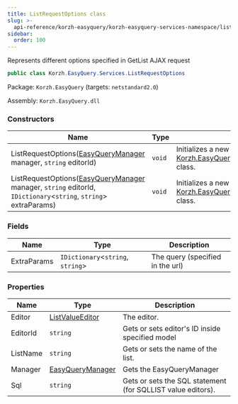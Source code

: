 ```yaml
---
title: ListRequestOptions class
slug: >-
  api-reference/korzh-easyquery/korzh-easyquery-services-namespace/listrequestoptions-class
sidebar:
  order: 100
---
```


Represents different options specified in GetList AJAX request
```csharp
public class Korzh.EasyQuery.Services.ListRequestOptions

```
Package: `Korzh.EasyQuery` (targets: `netstandard2.0`)

Assembly: `Korzh.EasyQuery.dll`

### Constructors

| Name | Type | Description | 
| --- | --- | --- | 
| ListRequestOptions([EasyQueryManager](/easyquery/docs/api-reference/korzh-easyquery/korzh-easyquery-services-namespace/easyquerymanager-class) manager, `string` editorId) | `void` | Initializes a new instance of the [Korzh.EasyQuery.Services.ListRequestOptions](/easyquery/docs/api-reference/korzh-easyquery/korzh-easyquery-services-namespace/listrequestoptions-class) class. | 
| ListRequestOptions([EasyQueryManager](/easyquery/docs/api-reference/korzh-easyquery/korzh-easyquery-services-namespace/easyquerymanager-class) manager, `string` editorId, `IDictionary`&lt;`string`, `string`&gt; extraParams) | `void` | Initializes a new instance of the [Korzh.EasyQuery.Services.ListRequestOptions](/easyquery/docs/api-reference/korzh-easyquery/korzh-easyquery-services-namespace/listrequestoptions-class) class. | 


### Fields

| Name | Type | Description | 
| --- | --- | --- | 
| ExtraParams | `IDictionary`&lt;`string`, `string`&gt; | The query (specified in the url) | 


### Properties

| Name | Type | Description | 
| --- | --- | --- | 
| Editor | [ListValueEditor](/easyquery/docs/api-reference/easydata-core/easydata-namespace/listvalueeditor-class) | The editor. | 
| EditorId | `string` | Gets or sets editor's ID inside specified model | 
| ListName | `string` | Gets or sets the name of the list. | 
| Manager | [EasyQueryManager](/easyquery/docs/api-reference/korzh-easyquery/korzh-easyquery-services-namespace/easyquerymanager-class) | Gets the EasyQueryManager | 
| Sql | `string` | Gets or sets the SQL statement (for SQLLIST value editors). |
